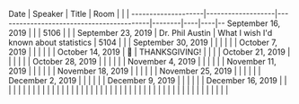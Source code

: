 Date                |  Speaker          |  Title                                   |  Room  |    |    |
--------------------|-------------------|------------------------------------------|--------|----|----|--
September 16, 2019  |                   |                                          |  5106  |    |    |
September 23, 2019  |  Dr. Phil Austin  |  What I wish I'd known about statistics  |  5104  |    |    |
September 30, 2019  |                   |                                          |        |    |    |
October 7, 2019     |                   |                                          |        |    |    |
October 14, 2019    |  🦃                |  THANKSGIVING!                           |        |    |    |
October 21, 2019    |                   |                                          |        |    |    |
October 28, 2019    |                   |                                          |        |    |    |
November 4, 2019    |                   |                                          |        |    |    |
November 11, 2019   |                   |                                          |        |    |    |
November 18, 2019   |                   |                                          |        |    |    |
November 25, 2019   |                   |                                          |        |    |    |
December 2, 2019    |                   |                                          |        |    |    |
December 9, 2019    |                   |                                          |        |    |    |
December 16, 2019   |                   |                                          |        |    |    |
                    |                   |                                          |        |    |    |
                    |                   |                                          |        |    |    |
                    |                   |                                          |        |    |    |
                    |                   |                                          |        |    |    |
                    |                   |                                          |        |    |    |
                    |                   |                                          |        |    |    |
                    |                   |                                          |        |    |    |
